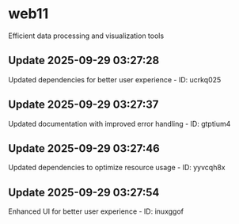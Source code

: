 # web11
Efficient data processing and visualization tools

## Update 2025-09-29 03:27:28
Updated dependencies for better user experience - ID: ucrkq025


## Update 2025-09-29 03:27:37
Updated documentation with improved error handling - ID: gtptium4


## Update 2025-09-29 03:27:46
Updated dependencies to optimize resource usage - ID: yyvcqh8x


## Update 2025-09-29 03:27:54
Enhanced UI for better user experience - ID: inuxggof

